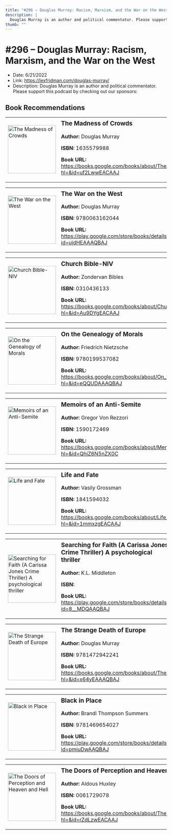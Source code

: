 ```yaml
---
title: "#296 – Douglas Murray: Racism, Marxism, and the War on the West"
description: |
  Douglas Murray is an author and political commentator. Please support this podcast by checking out our sponsors:"
thumb: ""
---
```


# #296 – Douglas Murray: Racism, Marxism, and the War on the West

  - Date: 6/21/2022
  - Link: https://lexfridman.com/douglas-murray/
  - Description: Douglas Murray is an author and political commentator. Please support this podcast by checking out our sponsors:

## Book Recommendations

<table style="border: none;"><tr style="border: none;"><td style="border: none;"><img src="http://books.google.com/books/content?id=uf2LwwEACAAJ&printsec=frontcover&img=1&zoom=1&source=gbs_api" alt="The Madness of Crowds" width="150" style="vertical-align: top;"></td><td style="border: none; vertical-align: top;"><h3 style='margin-top: 5'>The Madness of Crowds</h3><p><strong>Author:</strong> Douglas Murray</p><p><strong>ISBN:</strong> 1635579988</p><p><strong>Book URL:</strong> <a href="https://books.google.com/books/about/The_Madness_of_Crowds.html?hl=&id=uf2LwwEACAAJ">https://books.google.com/books/about/The_Madness_of_Crowds.html?hl=&id=uf2LwwEACAAJ</a></p></td></tr></table>
<table style="border: none;"><tr style="border: none;"><td style="border: none;"><img src="http://books.google.com/books/content?id=ujdHEAAAQBAJ&printsec=frontcover&img=1&zoom=1&edge=curl&source=gbs_api" alt="The War on the West" width="150" style="vertical-align: top;"></td><td style="border: none; vertical-align: top;"><h3 style='margin-top: 5'>The War on the West</h3><p><strong>Author:</strong> Douglas Murray</p><p><strong>ISBN:</strong> 9780063162044</p><p><strong>Book URL:</strong> <a href="https://play.google.com/store/books/details?id=ujdHEAAAQBAJ">https://play.google.com/store/books/details?id=ujdHEAAAQBAJ</a></p></td></tr></table>
<table style="border: none;"><tr style="border: none;"><td style="border: none;"><img src="http://books.google.com/books/content?id=Au9DYgEACAAJ&printsec=frontcover&img=1&zoom=1&source=gbs_api" alt="Church Bible-NIV" width="150" style="vertical-align: top;"></td><td style="border: none; vertical-align: top;"><h3 style='margin-top: 5'>Church Bible-NIV</h3><p><strong>Author:</strong> Zondervan Bibles</p><p><strong>ISBN:</strong> 0310436133</p><p><strong>Book URL:</strong> <a href="https://books.google.com/books/about/Church_Bible_NIV.html?hl=&id=Au9DYgEACAAJ">https://books.google.com/books/about/Church_Bible_NIV.html?hl=&id=Au9DYgEACAAJ</a></p></td></tr></table>
<table style="border: none;"><tr style="border: none;"><td style="border: none;"><img src="http://books.google.com/books/content?id=eQQUDAAAQBAJ&printsec=frontcover&img=1&zoom=1&edge=curl&source=gbs_api" alt="On the Genealogy of Morals" width="150" style="vertical-align: top;"></td><td style="border: none; vertical-align: top;"><h3 style='margin-top: 5'>On the Genealogy of Morals</h3><p><strong>Author:</strong> Friedrich Nietzsche</p><p><strong>ISBN:</strong> 9780199537082</p><p><strong>Book URL:</strong> <a href="https://books.google.com/books/about/On_the_Genealogy_of_Morals.html?hl=&id=eQQUDAAAQBAJ">https://books.google.com/books/about/On_the_Genealogy_of_Morals.html?hl=&id=eQQUDAAAQBAJ</a></p></td></tr></table>
<table style="border: none;"><tr style="border: none;"><td style="border: none;"><img src="http://books.google.com/books/content?id=QhjZ6N5nZX0C&printsec=frontcover&img=1&zoom=1&edge=curl&source=gbs_api" alt="Memoirs of an Anti-Semite" width="150" style="vertical-align: top;"></td><td style="border: none; vertical-align: top;"><h3 style='margin-top: 5'>Memoirs of an Anti-Semite</h3><p><strong>Author:</strong> Gregor Von Rezzori</p><p><strong>ISBN:</strong> 1590172469</p><p><strong>Book URL:</strong> <a href="https://books.google.com/books/about/Memoirs_of_an_Anti_Semite.html?hl=&id=QhjZ6N5nZX0C">https://books.google.com/books/about/Memoirs_of_an_Anti_Semite.html?hl=&id=QhjZ6N5nZX0C</a></p></td></tr></table>
<table style="border: none;"><tr style="border: none;"><td style="border: none;"><img src="http://books.google.com/books/content?id=1mmxzgEACAAJ&printsec=frontcover&img=1&zoom=1&source=gbs_api" alt="Life and Fate" width="150" style="vertical-align: top;"></td><td style="border: none; vertical-align: top;"><h3 style='margin-top: 5'>Life and Fate</h3><p><strong>Author:</strong> Vasily Grossman</p><p><strong>ISBN:</strong> 1841594032</p><p><strong>Book URL:</strong> <a href="https://books.google.com/books/about/Life_and_Fate.html?hl=&id=1mmxzgEACAAJ">https://books.google.com/books/about/Life_and_Fate.html?hl=&id=1mmxzgEACAAJ</a></p></td></tr></table>
<table style="border: none;"><tr style="border: none;"><td style="border: none;"><img src="http://books.google.com/books/content?id=8__MDQAAQBAJ&printsec=frontcover&img=1&zoom=1&edge=curl&source=gbs_api" alt="Searching for Faith (A Carissa Jones Crime Thriller) A psychological thriller" width="150" style="vertical-align: top;"></td><td style="border: none; vertical-align: top;"><h3 style='margin-top: 5'>Searching for Faith (A Carissa Jones Crime Thriller) A psychological thriller</h3><p><strong>Author:</strong> K.L. Middleton</p><p><strong>ISBN:</strong> </p><p><strong>Book URL:</strong> <a href="https://play.google.com/store/books/details?id=8__MDQAAQBAJ">https://play.google.com/store/books/details?id=8__MDQAAQBAJ</a></p></td></tr></table>
<table style="border: none;"><tr style="border: none;"><td style="border: none;"><img src="http://books.google.com/books/content?id=x64yEAAAQBAJ&printsec=frontcover&img=1&zoom=1&source=gbs_api" alt="The Strange Death of Europe" width="150" style="vertical-align: top;"></td><td style="border: none; vertical-align: top;"><h3 style='margin-top: 5'>The Strange Death of Europe</h3><p><strong>Author:</strong> Douglas Murray</p><p><strong>ISBN:</strong> 9781472942241</p><p><strong>Book URL:</strong> <a href="https://books.google.com/books/about/The_Strange_Death_of_Europe.html?hl=&id=x64yEAAAQBAJ">https://books.google.com/books/about/The_Strange_Death_of_Europe.html?hl=&id=x64yEAAAQBAJ</a></p></td></tr></table>
<table style="border: none;"><tr style="border: none;"><td style="border: none;"><img src="http://books.google.com/books/content?id=pmiuDwAAQBAJ&printsec=frontcover&img=1&zoom=1&edge=curl&source=gbs_api" alt="Black in Place" width="150" style="vertical-align: top;"></td><td style="border: none; vertical-align: top;"><h3 style='margin-top: 5'>Black in Place</h3><p><strong>Author:</strong> Brandi Thompson Summers</p><p><strong>ISBN:</strong> 9781469654027</p><p><strong>Book URL:</strong> <a href="https://play.google.com/store/books/details?id=pmiuDwAAQBAJ">https://play.google.com/store/books/details?id=pmiuDwAAQBAJ</a></p></td></tr></table>
<table style="border: none;"><tr style="border: none;"><td style="border: none;"><img src="http://books.google.com/books/content?id=rZdLzwEACAAJ&printsec=frontcover&img=1&zoom=1&source=gbs_api" alt="The Doors of Perception and Heaven and Hell" width="150" style="vertical-align: top;"></td><td style="border: none; vertical-align: top;"><h3 style='margin-top: 5'>The Doors of Perception and Heaven and Hell</h3><p><strong>Author:</strong> Aldous Huxley</p><p><strong>ISBN:</strong> 0061729078</p><p><strong>Book URL:</strong> <a href="https://books.google.com/books/about/The_Doors_of_Perception_and_Heaven_and_H.html?hl=&id=rZdLzwEACAAJ">https://books.google.com/books/about/The_Doors_of_Perception_and_Heaven_and_H.html?hl=&id=rZdLzwEACAAJ</a></p></td></tr></table>
